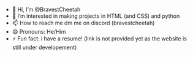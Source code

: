 - 👋 Hi, I’m @BravestCheetah
- 👀 I’m interested in making projects in HTML (and CSS) and python
- 📫 How to reach me dm me on discord (bravestcheetah)
- 😄 Pronouns: He/Him
- ⚡ Fun fact: i have a resume! (link is not provided yet as the website is still under developement)

<!---
BravestCheetah/BravestCheetah is a ✨ special ✨ repository because its `README.md` (this file) appears on your GitHub profile.
You can click the Preview link to take a look at your changes.
--->
